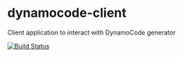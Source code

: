 # dynamocode-client
Client application to interact with DynamoCode generator

[![Build Status](https://dev.azure.com/dynamocode/dynamocode-client/_apis/build/status/DynamoCode.dynamocode-client?branchName=master)](https://dev.azure.com/dynamocode/dynamocode-client/_build/latest?definitionId=3&branchName=master)